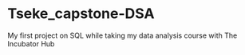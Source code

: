 # Tseke_capstone-DSA
My first project on SQL while taking my data analysis course with The Incubator Hub
